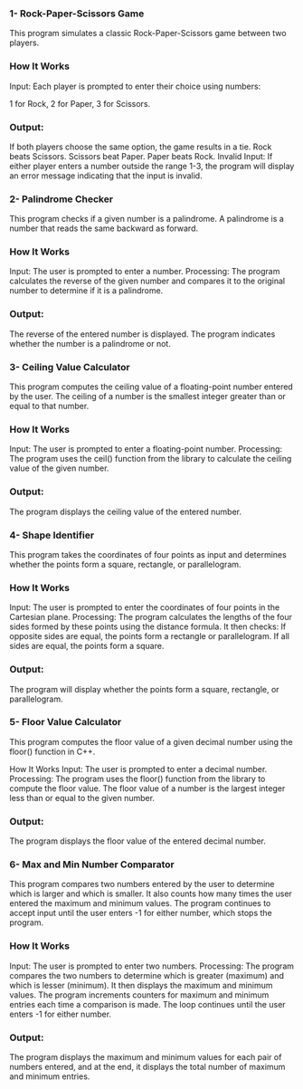 ### 1- Rock-Paper-Scissors Game
This program simulates a classic Rock-Paper-Scissors game between two players.
### How It Works
Input: Each player is prompted to enter their choice using numbers:

1 for Rock, 
2 for Paper, 
3 for Scissors.
### Output:
If both players choose the same option, the game results in a tie.
Rock beats Scissors.
Scissors beat Paper.
Paper beats Rock.
Invalid Input: 
If either player enters a number outside the range 1-3, the program will display an error message indicating that the input is invalid.

### 2- Palindrome Checker
This program checks if a given number is a palindrome. A palindrome is a number that reads the same backward as forward.
### How It Works
Input: The user is prompted to enter a number.
Processing: The program calculates the reverse of the given number and compares it to the original number to determine if it is a palindrome.

### Output:
The reverse of the entered number is displayed.
The program indicates whether the number is a palindrome or not.

### 3- Ceiling Value Calculator
This program computes the ceiling value of a floating-point number entered by the user. The ceiling of a number is the smallest integer greater than or equal to that number.

### How It Works
Input: The user is prompted to enter a floating-point number.
Processing: The program uses the ceil() function from the <cmath> library to calculate the ceiling value of the given number.

### Output:

The program displays the ceiling value of the entered number.

### 4- Shape Identifier
This program takes the coordinates of four points as input and determines whether the points form a square, rectangle, or parallelogram.

### How It Works
Input: 
The user is prompted to enter the coordinates of four points in the Cartesian plane.
Processing:
The program calculates the lengths of the four sides formed by these points using the distance formula.
It then checks:
If opposite sides are equal, the points form a rectangle or parallelogram.
If all sides are equal, the points form a square.

### Output:
The program will display whether the points form a square, rectangle, or parallelogram.

### 5- Floor Value Calculator
This program computes the floor value of a given decimal number using the floor() function in C++.

How It Works
Input: The user is prompted to enter a decimal number.
Processing: The program uses the floor() function from the <cmath> library to compute the floor value.
The floor value of a number is the largest integer less than or equal to the given number.
### Output: 
The program displays the floor value of the entered decimal number.

### 6- Max and Min Number Comparator
This program compares two numbers entered by the user to determine which is larger and which is smaller. It also counts how many times the user entered the maximum and minimum values. The program continues to accept input until the user enters -1 for either number, which stops the program.

### How It Works
Input: The user is prompted to enter two numbers.
Processing: The program compares the two numbers to determine which is greater (maximum) and which is lesser (minimum).
It then displays the maximum and minimum values.
The program increments counters for maximum and minimum entries each time a comparison is made.
The loop continues until the user enters -1 for either number.
### Output: 
The program displays the maximum and minimum values for each pair of numbers entered, and at the end, it displays the total number of maximum and minimum entries.

